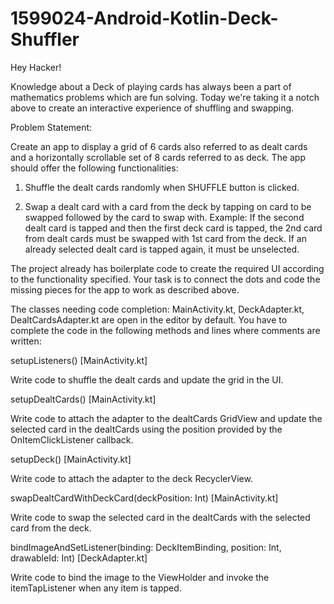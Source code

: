 # 1599024-Android-Kotlin-Deck-Shuffler


Hey Hacker!

Knowledge about a Deck of playing cards has always been a part of mathematics problems which are fun solving. Today we're taking it a notch above to create an interactive experience of shuffling and swapping.



Problem Statement:

Create an app to display a grid of 6 cards also referred to as dealt cards and a horizontally scrollable set of 8 cards referred to as deck. The app should offer the following functionalities:

1. Shuffle the dealt cards randomly when SHUFFLE button is clicked.

2. Swap a dealt card with a card from the deck by tapping on card to be swapped followed by the card to swap with. Example: If the second dealt card is tapped and then the first deck card is tapped, the 2nd card from dealt cards must be swapped with 1st card from the deck. If an already selected dealt card is tapped again, it must be unselected.



The project already has boilerplate code to create the required UI according to the functionality specified. Your task is to connect the dots and code the missing pieces for the app to work as described above.



The classes needing code completion: MainActivity.kt, DeckAdapter.kt, DealtCardsAdapter.kt are open in the editor by default. You have to complete the code in the following methods and lines where comments are written:



setupListeners() [MainActivity.kt]

Write code to shuffle the dealt cards and update the grid in the UI.



setupDealtCards() [MainActivity.kt]

Write code to attach the adapter to the dealtCards GridView and update the selected card in the dealtCards using the position provided by the OnItemClickListener callback.



setupDeck() [MainActivity.kt]

Write code to attach the adapter to the deck RecyclerView.



swapDealtCardWithDeckCard(deckPosition: Int) [MainActivity.kt]

Write code to swap the selected card in the dealtCards with the selected card from the deck.



bindImageAndSetListener(binding: DeckItemBinding, position: Int, drawableId: Int) [DeckAdapter.kt]

Write code to bind the image to the ViewHolder and invoke the itemTapListener when any item is tapped.

